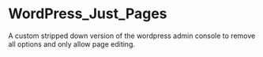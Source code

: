 WordPress_Just_Pages
====================

A custom stripped down version of the wordpress admin console to remove all options and only allow page editing.
